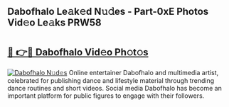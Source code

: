 ## Dabofhalo Le𝚊k𝚎d N𝚞𝚍es - Part-0xE Photos Vid𝚎o Le𝚊ks PRW58

# <h2><a href="http://fbc7zz.evod.top/?m=Dabofhalo">🔗 👉🔴 Dabofhalo Vid𝚎o Ph𝚘t𝚘s</a></h2>

[![Dabofhalo N𝚞d𝚎s](https://i.imgur.com/8V9OHl7.gif)](http://fbc7zz.evod.top/?m=Dabofhalo)
Online entertainer Dabofhalo and multimedia artist, celebrated for publishing dance and lifestyle material through trending dance routines and short videos. Social media Dabofhalo has become an important platform for public figures to engage with their followers. 
